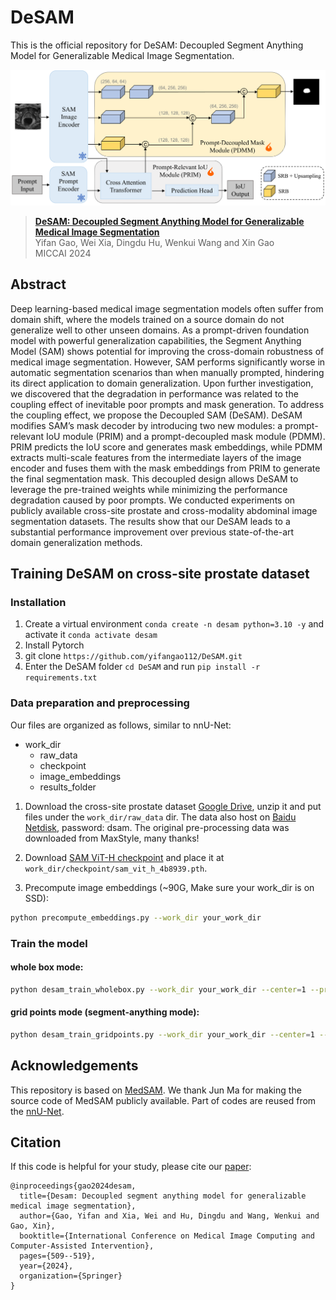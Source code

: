 # DeSAM 
This is the official repository for DeSAM: Decoupled Segment Anything Model for Generalizable Medical Image Segmentation.

![Teaser image](./assets/desam2.png)
> **[DeSAM: Decoupled Segment Anything Model for Generalizable Medical Image Segmentation](https://link.springer.com/chapter/10.1007/978-3-031-72390-2_48 )**
> <br>Yifan Gao, Wei Xia, Dingdu Hu, Wenkui Wang and Xin Gao<br>
> MICCAI 2024

## Abstract
Deep learning-based medical image segmentation models often suffer from domain shift, where the models trained on a source domain do not generalize well to other unseen domains. As a prompt-driven foundation model with powerful generalization capabilities, the Segment Anything Model (SAM) shows potential for improving the cross-domain robustness of medical image segmentation. However, SAM performs significantly worse in automatic segmentation scenarios than when manually prompted, hindering its direct application to domain generalization. Upon further investigation, we discovered that the degradation in performance was related to the coupling effect of inevitable poor prompts and mask generation. To address the coupling effect, we propose the Decoupled SAM (DeSAM). DeSAM modifies SAM’s mask decoder by introducing two new modules: a prompt-relevant IoU module (PRIM) and a prompt-decoupled mask module (PDMM). PRIM predicts the IoU score and generates mask embeddings, while PDMM extracts multi-scale features from the intermediate layers of the image encoder and fuses them with the mask embeddings from PRIM to generate the final segmentation mask. This decoupled design allows DeSAM to leverage the pre-trained weights while minimizing the performance degradation caused by poor prompts. We conducted experiments on publicly available cross-site prostate and cross-modality abdominal image segmentation datasets. The results show that our DeSAM leads to a substantial performance improvement over previous state-of-the-art domain generalization methods.

## Training DeSAM on cross-site prostate dataset

### Installation 
1. Create a virtual environment `conda create -n desam python=3.10 -y` and activate it `conda activate desam`
2. Install Pytorch
3. git clone `https://github.com/yifangao112/DeSAM.git`
4. Enter the DeSAM folder `cd DeSAM` and run `pip install -r requirements.txt`

### Data preparation and preprocessing

Our files are organized as follows, similar to nnU-Net:
- work_dir
    - raw_data
    - checkpoint
    - image_embeddings
    - results_folder

1. Download the cross-site prostate dataset [Google Drive](https://drive.google.com/drive/folders/18dOwjmUNhLYaq01OXV1FLThcDG_gqd5C?usp=sharing), unzip it and put files under the `work_dir/raw_data` dir. The data also host on [Baidu Netdisk](https://pan.baidu.com/s/1fY_aUPwd0Nf8S-Xn8tayZw?pwd=dsam), password: dsam. The original pre-processing data was downloaded from MaxStyle, many thanks!

2. Download [SAM ViT-H checkpoint](https://dl.fbaipublicfiles.com/segment_anything/sam_vit_h_4b8939.pth) and place it at `work_dir/checkpoint/sam_vit_h_4b8939.pth`.

3. Precompute image embeddings (~90G, Make sure your work_dir is on SSD):

```bash
python precompute_embeddings.py --work_dir your_work_dir
```

### Train the model

#### whole box mode:

```bash
python desam_train_wholebox.py --work_dir your_work_dir --center=1 --pred_embedding=True --mixprecision=True
```

#### grid points mode (segment-anything mode):

```bash
python desam_train_gridpoints.py --work_dir your_work_dir --center=1 --pred_embedding=True --mixprecision=True
```

## Acknowledgements
This repository is based on [MedSAM](https://github.com/bowang-lab/MedSAM). We thank Jun Ma for making the source code of MedSAM publicly available. Part of codes are reused from the [nnU-Net](https://github.com/MIC-DKFZ/nnUNet).

## Citation
If this code is helpful for your study, please cite our [paper]():
```
@inproceedings{gao2024desam,
  title={Desam: Decoupled segment anything model for generalizable medical image segmentation},
  author={Gao, Yifan and Xia, Wei and Hu, Dingdu and Wang, Wenkui and Gao, Xin},
  booktitle={International Conference on Medical Image Computing and Computer-Assisted Intervention},
  pages={509--519},
  year={2024},
  organization={Springer}
}
```

